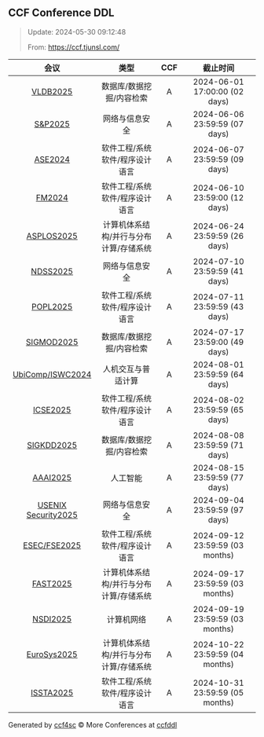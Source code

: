 
## CCF Conference DDL

> Update: 2024-05-30 09:12:48
>
> From: https://ccf.tjunsl.com/

<span id="time" style="font-size:24px"></span>
<script>
function updateTime() {
  var time_str = "Now: " + (new Date()).toLocaleString();
  document.getElementById("time").innerHTML =  time_str;
}
setInterval(updateTime, 1000);
</script>


| 会议 | 类型 | CCF | 截止时间 |
| :--: | :--: | :--: | :--: |
| [VLDB2025](http://www.vldb.org/2025/) | 数据库/数据挖掘/内容检索 | A | 2024-06-01 17:00:00 (02 days) | 
| [S&P2025](https://www.ieee-security.org/TC/SP2025/) | 网络与信息安全 | A | 2024-06-06 23:59:59 (07 days) | 
| [ASE2024](https://conf.researchr.org/home/ase-2024) | 软件工程/系统软件/程序设计语言 | A | 2024-06-07 23:59:59 (09 days) | 
| [FM2024](https://www.fm24.polimi.it/) | 软件工程/系统软件/程序设计语言 | A | 2024-06-10 23:59:00 (12 days) | 
| [ASPLOS2025](https://www.asplos-conference.org/asplos-2025-call-for-papers/) | 计算机体系结构/并行与分布计算/存储系统 | A | 2024-06-24 23:59:59 (26 days) | 
| [NDSS2025](https://www.ndss-symposium.org/ndss2025/) | 网络与信息安全 | A | 2024-07-10 23:59:59 (41 days) | 
| [POPL2025](https://conf.researchr.org/home/POPL-2025) | 软件工程/系统软件/程序设计语言 | A | 2024-07-11 23:59:59 (43 days) | 
| [SIGMOD2025](https://2025.sigmod.org/) | 数据库/数据挖掘/内容检索 | A | 2024-07-17 23:59:00 (49 days) | 
| [UbiComp/ISWC2024](https://www.ubicomp.org/ubicomp-iswc-2024) | 人机交互与普适计算 | A | 2024-08-01 23:59:59 (64 days) | 
| [ICSE2025](https://conf.researchr.org/home/icse-2025) | 软件工程/系统软件/程序设计语言 | A | 2024-08-02 23:59:59 (65 days) | 
| [SIGKDD2025](https://kdd2024.kdd.org/research-track-call-for-papers/) | 数据库/数据挖掘/内容检索 | A | 2024-08-08 23:59:59 (71 days) | 
| [AAAI2025](https://aaai.org/aaai-conference/save-the-date-aaai-25/) | 人工智能 | A | 2024-08-15 23:59:59 (77 days) | 
| [USENIX Security2025](https://www.usenix.org/conference/usenixsecurity25) | 网络与信息安全 | A | 2024-09-04 23:59:59 (97 days) | 
| [ESEC/FSE2025](https://conf.researchr.org/home/fse-2025) | 软件工程/系统软件/程序设计语言 | A | 2024-09-12 23:59:59 (03 months) | 
| [FAST2025](https://www.usenix.org/conference/fast25) | 计算机体系结构/并行与分布计算/存储系统 | A | 2024-09-17 23:59:59 (03 months) | 
| [NSDI2025](https://www.usenix.org/conference/nsdi25) | 计算机网络 | A | 2024-09-19 23:59:59 (03 months) | 
| [EuroSys2025](https://www.eurosys.org/news/eurosys-2025) | 计算机体系结构/并行与分布计算/存储系统 | A | 2024-10-22 23:59:59 (04 months) | 
| [ISSTA2025](https://conf.researchr.org/home/issta-2025) | 软件工程/系统软件/程序设计语言 | A | 2024-10-31 23:59:59 (05 months) | 

Generated by [ccf4sc](https://github.com/WWILLV/ccf4sc/) © More Conferences at [ccfddl](https://ccfddl.top/)
